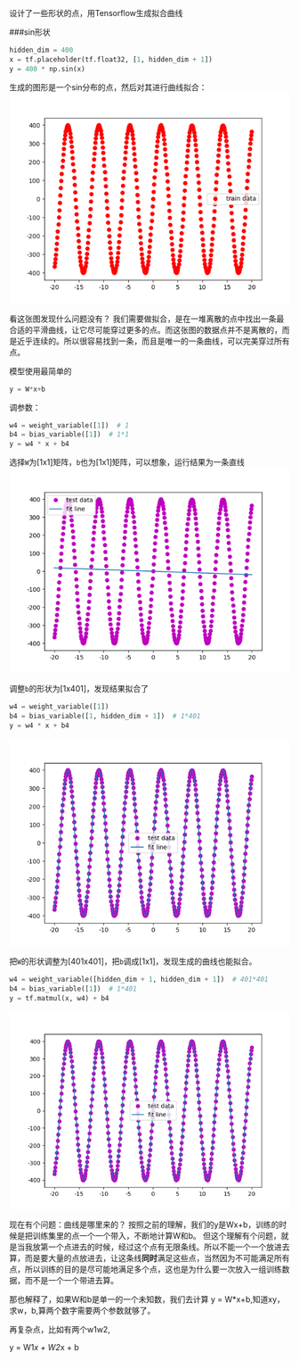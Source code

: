 设计了一些形状的点，用Tensorflow生成拟合曲线

###sin形状

```python
hidden_dim = 400
x = tf.placeholder(tf.float32, [1, hidden_dim + 1])
y = 400 * np.sin(x)
```
生成的图形是一个sin分布的点，然后对其进行曲线拟合：
![](./img/sin_data.png)

看这张图发现什么问题没有？
我们需要做拟合，是在一堆离散的点中找出一条最合适的平滑曲线，让它尽可能穿过更多的点。而这张图的数据点并不是离散的，而是近乎连续的。所以很容易找到一条，而且是唯一的一条曲线，可以完美穿过所有点。








模型使用最简单的

```python
y = W*x+b
```

调参数：

```python
w4 = weight_variable([1])  # 1
b4 = bias_variable([1])  # 1*1
y = w4 * x + b4
```

选择`W`为[1x1]矩阵，`b`也为[1x1]矩阵，可以想象，运行结果为一条直线
![](./img/sin_curve1.png)

调整`b`的形状为[1x401]，发现结果拟合了

```python
w4 = weight_variable([1])
b4 = bias_variable([1, hidden_dim + 1])  # 1*401
y = w4 * x + b4
```

![](./img/sin_curve2.png)


把`W`的形状调整为[401x401]，把`b`调成[1x1]，发现生成的曲线也能拟合。

```python
w4 = weight_variable([hidden_dim + 1, hidden_dim + 1])  # 401*401
b4 = bias_variable([1])  # 1*401
y = tf.matmul(x, w4) + b4
```

![](./img/sin_curve3.png)


现在有个问题：曲线是哪里来的？
按照之前的理解，我们的y是Wx+b，训练的时候是把训练集里的点一个一个带入，不断地计算W和b。
但这个理解有个问题，就是当我放第一个点进去的时候，经过这个点有无限条线。所以不能一个一个放进去算，而是要大量的点放进去，让这条线**同时**满足这些点，当然因为不可能满足所有点，所以训练的目的是尽可能地满足多个点，这也是为什么要一次放入一组训练数据，而不是一个一个带进去算。

那也解释了，如果W和b是单一的一个未知数，我们去计算
y = W*x+b,知道xy，求w，b,算两个数字需要两个参数就够了。

再复杂点，比如有两个w1w2,

y = W1*x + W2*x + b

